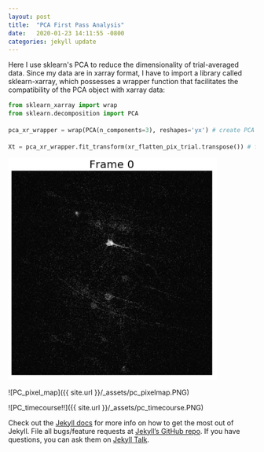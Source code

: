 ```yaml
---
layout: post
title:  "PCA First Pass Analysis"
date:   2020-01-23 14:11:55 -0800
categories: jekyll update
---
```


Here I use sklearn's PCA to reduce the dimensionality of trial-averaged data. Since my data are in xarray format, I have to import a library called sklearn-xarray, which
possesses a wrapper function that facilitates the compatibility of the PCA object with xarray data:

```python
from sklearn_xarray import wrap
from sklearn.decomposition import PCA

pca_xr_wrapper = wrap(PCA(n_components=3), reshapes='yx') # create PCA object and specify dimension to perform PCA on

Xt = pca_xr_wrapper.fit_transform(xr_flatten_pix_trial.transpose()) # fit/transform estimator; transpose to apply PCA on pixels
```

![frame_image!](/_assets/frame0_img.PNG)

![PC_pixel_map]({{ site.url }}/_assets/pc_pixelmap.PNG)

![PC_timecourse!!]({{ site.url }}/_assets/pc_timecourse.PNG)

Check out the [Jekyll docs][jekyll-docs] for more info on how to get the most out of Jekyll. File all bugs/feature requests at [Jekyll’s GitHub repo][jekyll-gh]. If you have questions, you can ask them on [Jekyll Talk][jekyll-talk].

[jekyll-docs]: https://jekyllrb.com/docs/home
[jekyll-gh]:   https://github.com/jekyll/jekyll
[jekyll-talk]: https://talk.jekyllrb.com/
